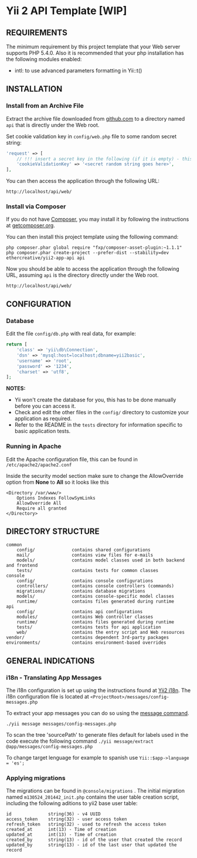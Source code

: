 Yii 2 API Template [WIP]
============================
REQUIREMENTS
------------

The minimum requirement by this project template that your Web server supports PHP 5.4.0.
Also it is recommended that your php installation has the following modules enabled:
* intl:  to use advanced parameters formatting in Yii::t()


INSTALLATION
------------

### Install from an Archive File

Extract the archive file downloaded from [github.com](https://github.com/mattether/yii2-app-api/archive/master.zip) to
a directory named `api` that is directly under the Web root.

Set cookie validation key in `config/web.php` file to some random secret string:

```php
'request' => [
    // !!! insert a secret key in the following (if it is empty) - this is required by cookie validation
    'cookieValidationKey' => '<secret random string goes here>',
],
```

You can then access the application through the following URL:

~~~
http://localhost/api/web/
~~~


### Install via Composer

If you do not have [Composer](http://getcomposer.org/), you may install it by following the instructions
at [getcomposer.org](http://getcomposer.org/doc/00-intro.md#installation-nix).

You can then install this project template using the following command:

~~~
php composer.phar global require "fxp/composer-asset-plugin:~1.1.1"
php composer.phar create-project --prefer-dist --stability=dev ethercreative/yii2-app-api api
~~~

Now you should be able to access the application through the following URL, assuming `api` is the directory
directly under the Web root.

~~~
http://localhost/api/web/
~~~


CONFIGURATION
-------------

### Database

Edit the file `config/db.php` with real data, for example:

```php
return [
    'class' => 'yii\db\Connection',
    'dsn' => 'mysql:host=localhost;dbname=yii2basic',
    'username' => 'root',
    'password' => '1234',
    'charset' => 'utf8',
];
```

**NOTES:**
- Yii won't create the database for you, this has to be done manually before you can access it.
- Check and edit the other files in the `config/` directory to customize your application as required.
- Refer to the README in the `tests` directory for information specific to basic application tests.

### Running in Apache

Edit the Apache configuration file, this can be found in ```/etc/apache2/apache2.conf``` 

Inside the security model section make sure to change the AllowOverride option from **None** to **All**
so it looks like this
```
<Directory /var/www/>
   	Options Indexes FollowSymLinks
   	AllowOverride All
   	Require all granted
</Directory>
```

DIRECTORY STRUCTURE
-------------------

```
common
    config/              contains shared configurations
    mail/                contains view files for e-mails
    models/              contains model classes used in both backend and frontend
    tests/               contains tests for common classes    
console
    config/              contains console configurations
    controllers/         contains console controllers (commands)
    migrations/          contains database migrations
    models/              contains console-specific model classes
    runtime/             contains files generated during runtime
api
    config/              contains api configurations
    modules/             contains Web controller classes
    runtime/             contains files generated during runtime
    tests/               contains tests for api application    
    web/                 contains the entry script and Web resources
vendor/                  contains dependent 3rd-party packages
environments/            contains environment-based overrides
```

GENERAL INDICATIONS
-------------------

### i18n - Translating App Messages

The i18n configuration is set up using the instructions found at [Yii2 i18n](https://www.yiiframework.com/doc/guide/2.0/en/tutorial-i18n).
The i18n configuration file is located at ```<ProjectRoot>/messages/config-messages.php```

To extract your app messages you can do so using the [message command](https://www.yiiframework.com/doc/guide/2.0/en/tutorial-i18n#using-the-message-command).

```./yii message messages/config-messages.php```

To scan the tree 'sourcePath' to generate files default for labels used in the code  execute the following command 
```./yii message/extract @app/messages/config-messages.php ```

To change target lenguage for example to spanish use 
```Yii::$app->language = 'es';```


### Applying migrations

The migrations can be found in ```@console/migrations``` .  The initial migration named ```m130524_201442_init.php``` contains the user table creation script, including the following aditions to 
yii2 base user table:
```
id              string(36) - v4 UUID
access_token    string(32) - user access token
refresh_token   string(32) - used to refresh the access token
created_at      int(13) - Time of creation
updated_at      int(13) - Time of creation
created_by      string(13) - id of the user that created the record
updated_by      string(13) - id of the last user that updated the record
```

